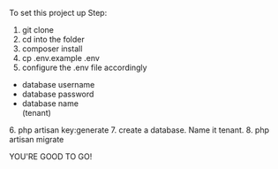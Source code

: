 To set this project up
Step:
1. git clone
2. cd into the folder
3. composer install
4. cp .env.example .env
5. configure the .env file accordingly
<ul>
  <li>database username</li>
  <li>database password</li>
  <li>database name</li> (tenant)
</ul>
6. php artisan key:generate
7. create a database. Name it tenant.
8. php artisan migrate

YOU'RE GOOD TO GO!
